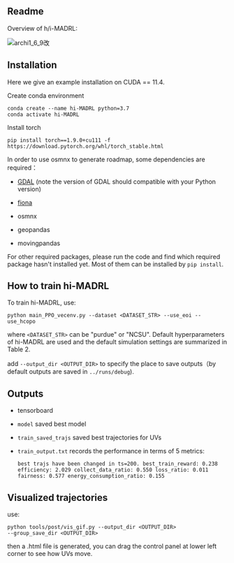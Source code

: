 ## Readme

Overview of h/i-MADRL:

![archi1_6_9改](https://cdn.jsdelivr.net/gh/1candoallthings/figure-bed@main/img/202206091648024.png)

## Installation
Here we give an example installation on CUDA == 11.4.

Create conda environment

```
conda create --name hi-MADRL python=3.7
conda activate hi-MADRL
```

Install torch

```
pip install torch==1.9.0+cu111 -f https://download.pytorch.org/whl/torch_stable.html
```

In order to use osmnx to generate roadmap, some dependencies are required：

- [GDAL](https://www.lfd.uci.edu/~gohlke/pythonlibs/#gdal) (note the version of GDAL should compatible with your Python version)

- [fiona](https://www.lfd.uci.edu/~gohlke/pythonlibs/#gdal) 
- osmnx
- geopandas
- movingpandas

For other required packages, please run the code and find which required package hasn't installed yet. Most of them can be installed by `pip install`.

## How to train hi-MADRL

To train hi-MADRL, use:

```
python main_PPO_vecenv.py --dataset <DATASET_STR> --use_eoi --use_hcopo
```

where `<DATASET_STR>` can be "purdue" or "NCSU". Default hyperparameters of hi-MADRL are used and the default simulation settings are summarized in Table 2.

add `--output_dir <OUTPUT_DIR>` to specify the place to save outputs（by default outputs are saved in  `../runs/debug`).

## Outputs

- tensorboard
- `model` saved best model
- `train_saved_trajs` saved best trajectories for UVs

- `train_output.txt` records the performance in terms of 5 metrics:

  ```
  best trajs have been changed in ts=200. best_train_reward: 0.238 efficiency: 2.029 collect_data_ratio: 0.550 loss_ratio: 0.011 fairness: 0.577 energy_consumption_ratio: 0.155
  ```

## Visualized trajectories

use:

```
python tools/post/vis_gif.py --output_dir <OUTPUT_DIR>
--group_save_dir <OUTPUT_DIR>
```

then a .html file is generated, you can drag the control panel at lower left corner to see how UVs move.
